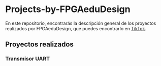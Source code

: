 # Projects-by-FPGAeduDesign
En este repositorio, encontrarás la descripción general de los proyectos realizados por FPGAeduDesign, que puedes encontrarlo en [TikTok](https://www.tiktok.com/@s4ndro).
## Proyectos realizados
### Transmisor UART
###
